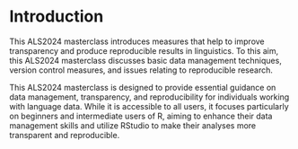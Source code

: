 # Introduction

This ALS2024 masterclass introduces measures that help to improve transparency and produce reproducible results in linguistics. To this aim, this ALS2024 masterclass discusses basic data management techniques, version control measures, and issues relating to reproducible research. 

This ALS2024 masterclass is designed to provide essential guidance on data management, transparency, and reproducibility for individuals working with language data. While it is accessible to all users, it focuses particularly on beginners and intermediate users of R, aiming to enhance their data management skills and utilize RStudio to make their analyses more transparent and reproducible.
